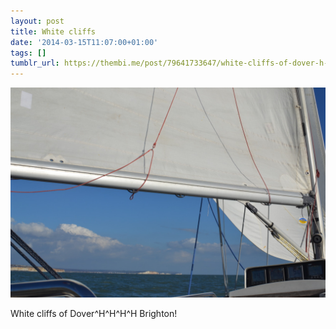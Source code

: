 ```yaml
---
layout: post
title: White cliffs
date: '2014-03-15T11:07:00+01:00'
tags: []
tumblr_url: https://thembi.me/post/79641733647/white-cliffs-of-dover-h-h-h-h-brighton
---
```

 ![](/files/tumblr_n2h3z7nF9o1tq106bo1_1280.jpg)  

White cliffs of Dover^H^H^H^H Brighton!


